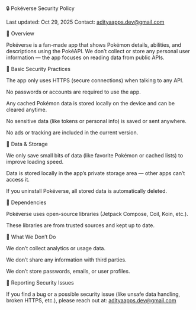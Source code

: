 🔒 Pokéverse Security Policy

Last updated: Oct 29, 2025
Contact: adityaapps.dev@gmail.com

🧩 Overview

Pokéverse is a fan-made app that shows Pokémon details, abilities, and descriptions using the PokéAPI.
We don’t collect or store any personal user information — the app focuses on reading data from public APIs.

🧠 Basic Security Practices

The app only uses HTTPS (secure connections) when talking to any API.

No passwords or accounts are required to use the app.

Any cached Pokémon data is stored locally on the device and can be cleared anytime.

No sensitive data (like tokens or personal info) is saved or sent anywhere.

No ads or tracking are included in the current version.

🧱 Data & Storage

We only save small bits of data (like favorite Pokémon or cached lists) to improve loading speed.

Data is stored locally in the app’s private storage area — other apps can’t access it.

If you uninstall Pokéverse, all stored data is automatically deleted.

🧰 Dependencies

Pokéverse uses open-source libraries (Jetpack Compose, Coil, Koin, etc.).

These libraries are from trusted sources and kept up to date.

🚫 What We Don’t Do

We don’t collect analytics or usage data.

We don’t share any information with third parties.

We don’t store passwords, emails, or user profiles.

🐞 Reporting Security Issues

If you find a bug or a possible security issue (like unsafe data handling, broken HTTPS, etc.), please reach out at: adityaapps.dev@gmail.com
